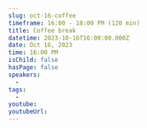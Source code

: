 ```yaml
---
slug: oct-16-coffee
timeframe: 16:00 - 18:00 PM (120 min)
title: Coffee break
datetime: 2023-10-16T16:00:00.000Z
date: Oct 16, 2023
time: 16:00 PM
isChild: false
hasPage: false
speakers:
  -
tags:
  -
youtube:
youtubeUrl:
---
```

